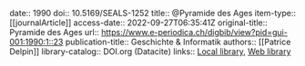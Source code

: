date:: 1990
doi:: 10.5169/SEALS-1252
title:: @Pyramide des Ages
item-type:: [[journalArticle]]
access-date:: 2022-09-27T06:35:41Z
original-title:: Pyramide des Ages
url:: https://www.e-periodica.ch/digbib/view?pid=gui-001:1990:1::23
publication-title:: Geschichte & Informatik
authors:: [[Patrice Delpin]]
library-catalog:: DOI.org (Datacite)
links:: [Local library](zotero://select/groups/2386895/items/VPUXYZAU), [Web library](https://www.zotero.org/groups/2386895/items/VPUXYZAU)
